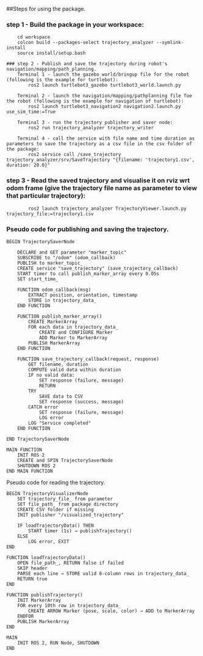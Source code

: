 ##Steps for using the package.

  ###  step 1 - Build the package in your workspace:
        cd workspace
        colcon build --packages-select trajectory_analyzer --symlink-install
        source install/setup.bash

    ### step 2 - Publish and save the trajectory during robot's navigation/mapping/path_planning.
        Terminal 1 - launch the gazebo world/bringup file for the robot (following is the example for turtlebot):
            ros2 launch turtlebot3_gazebo turtlebot3_world.launch.py
        
        Terminal 2 - launch the navigation/mapping/pathplanning file foe the robot (following is the example for navigation of turtlebot):
            ros2 launch turtlebot3_navigation2 navigation2.launch.py use_sim_time:=True

        Terminal 3 - run the trajectory publisher and saver node:
            ros2 run trajectory_analyzer trajectory_writer 

        Terminal 4 - call the service with file name and time duration as parameters to save the trajectory as a csv file in the csv folder of the package:
            ros2 service call /save_trajectory trajectory_analyzer/srv/SaveTrajectory "{filename: 'trajectory1.csv', duration: 20.0}"

   ###  step 3 - Read the saved trajectory and visualise it on rviz wrt odom frame (give the trajectory file name as parameter to view that particular trajectory):
            ros2 launch trajectory_analyzer TrajectoryViewer.launch.py trajectory_file:=trajectory1.csv


 ### Pseudo code for publishing and saving the trajectory.

    BEGIN TrajectorySaverNode

        DECLARE and GET parameter "marker_topic"
        SUBSCRIBE to "/odom" (odom_callback)
        PUBLISH to marker_topic_
        CREATE service "save_trajectory" (save_trajectory_callback)
        START timer to call publish_marker_array every 0.05s
        SET start_time_

        FUNCTION odom_callback(msg)
            EXTRACT position, orientation, timestamp
            STORE in trajectory_data_
        END FUNCTION

        FUNCTION publish_marker_array()
            CREATE MarkerArray
            FOR each data in trajectory_data_
                CREATE and CONFIGURE Marker
                ADD Marker to MarkerArray
            PUBLISH MarkerArray
        END FUNCTION

        FUNCTION save_trajectory_callback(request, response)
            GET filename, duration
            COMPUTE valid data within duration
            IF no valid data:
                SET response (failure, message)
                RETURN
            TRY
                SAVE data to CSV
                SET response (success, message)
            CATCH error
                SET response (failure, message)
                LOG error
            LOG "Service completed"
        END FUNCTION

    END TrajectorySaverNode

    MAIN FUNCTION
        INIT ROS 2
        CREATE and SPIN TrajectorySaverNode
        SHUTDOWN ROS 2
    END MAIN FUNCTION

Pseudo code for reading the trajectory.

    BEGIN TrajectoryVisualizerNode  
        SET trajectory_file_ from parameter  
        SET file_path_ from package directory  
        CREATE CSV folder if missing  
        INIT publisher "/visualized_trajectory"  

        IF loadTrajectoryData() THEN  
            START timer (1s) → publishTrajectory()  
        ELSE  
            LOG error, EXIT  
    END  

    FUNCTION loadTrajectoryData()  
        OPEN file_path_, RETURN false if failed  
        SKIP header  
        PARSE each line → STORE valid 8-column rows in trajectory_data_  
        RETURN true  
    END  

    FUNCTION publishTrajectory()  
        INIT MarkerArray  
        FOR every 10th row in trajectory_data_  
            CREATE ARROW Marker (pose, scale, color) → ADD to MarkerArray  
        ENDFOR  
        PUBLISH MarkerArray  
    END  

    MAIN  
        INIT ROS 2, RUN Node, SHUTDOWN  
    END  
